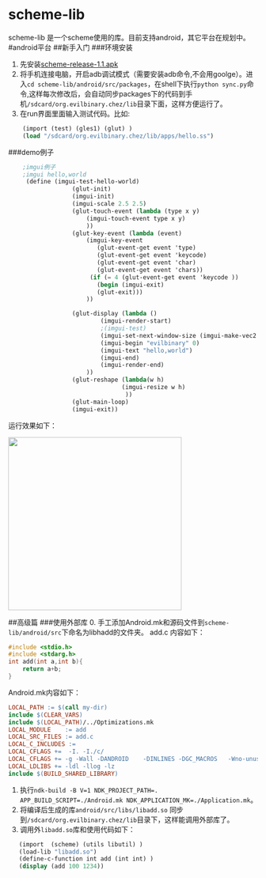 # scheme-lib
scheme-lib 是一个scheme使用的库。目前支持android，其它平台在规划中。
#android平台
##新手入门
###环境安装
1. 先安装[scheme-release-1.1.apk][1]
2. 将手机连接电脑，开启adb调试模式（需要安装adb命令,不会用goolge）。进入`cd scheme-lib/android/src/packages`，在shell下执行`python sync.py`命令,这样每次修改后，会自动同步packages下的代码到手机`/sdcard/org.evilbinary.chez/lib`目录下面，这样方便运行了。
3. 在run界面里面输入测试代码。比如:
 
```scheme
	(import (test) (gles1) (glut) ) 
	(load "/sdcard/org.evilbinary.chez/lib/apps/hello.ss")
```

###demo例子
```scheme
	;imgui例子
	;imgui hello,world
     (define (imgui-test-hello-world)
                  (glut-init)
                  (imgui-init)
                  (imgui-scale 2.5 2.5)
                  (glut-touch-event (lambda (type x y)
                      (imgui-touch-event type x y)
                      ))
                  (glut-key-event (lambda (event)
                      (imgui-key-event
                         (glut-event-get event 'type)
                         (glut-event-get event 'keycode)
                         (glut-event-get event 'char)
                         (glut-event-get event 'chars))
                       (if (= 4 (glut-event-get event 'keycode ))
                         (begin (imgui-exit)
                         (glut-exit)))
                      ))

                  (glut-display (lambda ()
                          (imgui-render-start)
                          ;(imgui-test)
                          (imgui-set-next-window-size (imgui-make-vec2 200.0 140.0) 0)
                          (imgui-begin "evilbinary" 0)
                          (imgui-text "hello,world")
                          (imgui-end)
                          (imgui-render-end)
                      ))
                  (glut-reshape (lambda(w h)
                                (imgui-resize w h)
                                 ))
                  (glut-main-loop)
                  (imgui-exit))		
```

运行效果如下：
  
<img src="https://raw.githubusercontent.com/evilbinary/scheme-lib/master/android/screenshot/helloworld.png" width="350px" />
  
##高级篇
###使用外部库
0. 手工添加Android.mk和源码文件到`scheme-lib/android/src`下命名为libhadd的文件夹。
add.c 内容如下：
```c
#include <stdio.h>
#include <stdarg.h>
int add(int a,int b){ 
    return a+b;
}    
```
Android.mk内容如下：
```makefile
LOCAL_PATH := $(call my-dir)
include $(CLEAR_VARS)
include $(LOCAL_PATH)/../Optimizations.mk
LOCAL_MODULE    := add
LOCAL_SRC_FILES := add.c
LOCAL_C_INCLUDES := 
LOCAL_CFLAGS +=  -I. -I./c/
LOCAL_CFLAGS += -g -Wall -DANDROID    -DINLINES -DGC_MACROS   -Wno-unused-parameter -pie -fPIE   -fPIC
LOCAL_LDLIBS += -ldl -llog -lz
include $(BUILD_SHARED_LIBRARY)
```
1. 执行`ndk-build -B V=1 NDK_PROJECT_PATH=. APP_BUILD_SCRIPT=./Android.mk NDK_APPLICATION_MK=./Application.mk`。
2. 将编译后生成的库`android/src/libs/libadd.so` 同步到`/sdcard/org.evilbinary.chez/lib`目录下，这样能调用外部库了。
3. 调用外`libadd.so`库和使用代码如下：
```scheme
   (import  (scheme) (utils libutil) )
   (load-lib "libadd.so")
   (define-c-function int add (int int) )
   (display (add 100 1234))
```

[1]: https://raw.githubusercontent.com/evilbinary/scheme-lib/master/android/apk/scheme-release-1.1.apk   "scheme apk"
